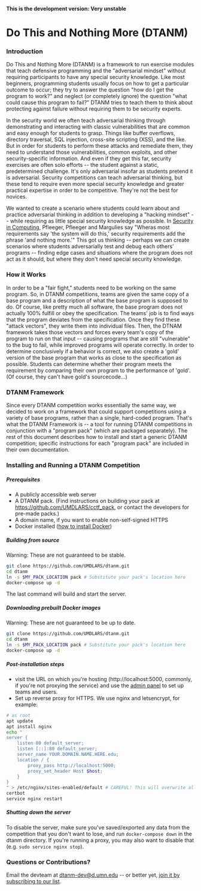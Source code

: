**This is the development version: Very unstable**

# Do This and Nothing More (DTANM)
### Introduction
Do This and Nothing More (DTANM) is a framework to run exercise modules that teach defensive programming and the "adversarial mindset" without requiring participants to have any special security knowledge.  Like most beginners, programming students usually focus on how to get a particular outcome to occur; they try to answer the question "how do I get the program to work?" and neglect (or completely ignore) the question "what could cause this program to fail?" DTANM tries to teach them to think about protecting against failure without requiring them to be security experts.

In the security world we often teach adversarial thinking through demonstrating and interacting with classic vulnerabilities that are common and easy enough for students to grasp. Things like buffer overflows, directory traversal, SQL injection, cross-site scripting (XSS), and the like. But in order for students to perform these attacks and remediate them, they need to understand those vulnerabilities, common exploits, and other security-specific information. And even if they get this far, security exercises are often solo efforts -- the student against a static, predetermined challenge. It's only adversarial insofar as students pretend it is adversarial. Security competitions can teach adversarial thinking, but these tend to require even more special security knowledge and greater practical expertise in order to be competitive. They're not the best for novices.

We wanted to create a scenario where students could learn about and practice adversarial thinking in addition to developing a "hacking mindset" -- while requiring as little special security knowledge as possible. In [Security in Computing](https://www.amazon.com/Security-Computing-5th-Charles-Pfleeger/dp/0134085043), Pfleeger, Pfleeger and Margulies say "Wheras most requirements say 'the system will do this,' security requirements add the phrase 'and nothing more.'" This got us thinking -- perhaps we can create scenarios where students adversarially test and debug each others' programs -- finding edge cases and situations where the program does not act as it should, but where they don't need special security knowledge.

### How it Works

In order to be a "fair fight," students need to be working on the same program. So, in DTANM competitions, teams are given the same copy of a base program and a description of what the base program is supposed to do. Of course, like pretty much all software, the base program does not actually 100% fulfill or obey the specification. The teams' job is to find ways that the program deviates from the specification. Once they find these "attack vectors", they write them into individual files. Then, the DTNAM framework takes those vectors and forces every team's copy of the program to run on that input -- causing programs that are still "vulnerable" to the bug to fail, while improved programs will operate correctly. In order to determine conclusively if a behavior is correct, we also create a 'gold' version of the base program that works as close to the specification as possible. Students can determine whether their program meets the requirement by comparing their own program to the performance of 'gold'. (Of course, they can't have gold's sourcecode...)

### DTANM Framework

Since every DTANM competition works essentially the same way, we decided to work on a framework that could support competitions using a variety of base programs, rather than a single, hard-coded program. That's what the DTANM Framework is -- a tool for running DTANM competitions in conjunction with a "program pack" (which are packaged separately). The rest of this document describes how to install and start a generic DTANM competition; specific instructions for each "program pack" are included in their own documentation. 

### Installing and Running a DTANM Competition

##### Prerequisites
* A publicly accessible web server
* A DTANM pack. (Find instructions on building your pack at
  https://github.com/UMDLARS/cctf_pack, or contact the developers for pre-made
  packs.)
* A domain name, if you want to enable non-self-signed HTTPS
* Docker installed ([how to install Docker](https://github.com/wsargent/docker-cheat-sheet#installation))

##### Building from source
Warning: These are not guaranteed to be stable.
```bash
git clone https://github.com/UMDLARS/dtanm.git
cd dtanm
ln -s $MY_PACK_LOCATION pack # Substitute your pack's location here
docker-compose up -d
```
The last command will build and start the server.

##### Downloading prebuilt Docker images
Warning: These are not guaranteed to be up to date.
```bash
git clone https://github.com/UMDLARS/dtanm.git
cd dtanm
ln -s $MY_PACK_LOCATION pack # Substitute your pack's location here
docker-compose up -d
```


##### Post-installation steps

* visit the URL on which you're hosting (http://localhost:5000, commonly, if you're
  not proxying the service) and use the [admin panel](http://localhost:5000/admin)
  to set up teams and users.
* Set up reverse proxy for HTTPS. We use nginx and letsencrypt, for example:
```bash
# as root
apt update
apt install nginx
echo "
server {
    listen 80 default_server;
    listen [::]:80 default_server;
    server_name YOUR.DOMAIN.NAME.HERE.edu;
    location / {
        proxy_pass http://localhost:5000;
        proxy_set_header Host $host;
    }
}
" > /etc/nginx/sites-enabled/default # CAREFUL! This will overwrite all your existing nginx config!
certbot
service nginx restart
```

##### Shutting down the server
To disable the server, make sure you've saved/exported any data from the
competition that you don't want to lose, and run `docker-compose down` in
the dtanm directory. If you're running a proxy, you may also want to disable
that (e.g. `sudo service nginx stop`).

### Questions or Contributions?
Email the devteam at <dtanm-dev@d.umn.edu> -- or better yet, [join it by subscribing to our list](https://groups.google.com/a/d.umn.edu/forum/#!forum/dtanm-dev).
